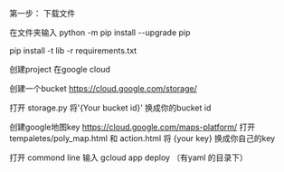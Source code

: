 第一步：
下载文件


在文件夹输入
python -m pip install --upgrade pip  



pip install -t lib -r requirements.txt


创建project 在google cloud 


创建一个bucket https://cloud.google.com/storage/

打开 storage.py 将'{Your bucket id}' 换成你的bucket id


创建google地图key https://cloud.google.com/maps-platform/
打开 tempaletes/poly_map.html 和 action.html 将 {your key} 换成你自己的key 



打开 commond line  输入 gcloud app deploy （有yaml 的目录下）